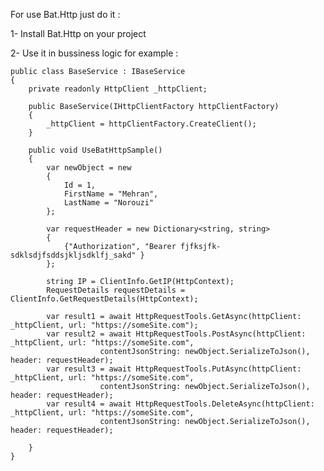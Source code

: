 For use Bat.Http just do it :

1- Install Bat.Http on your project

2- Use it in bussiness logic
for example :

    public class BaseService : IBaseService
    {
        private readonly HttpClient _httpClient;

        public BaseService(IHttpClientFactory httpClientFactory)
        {
            _httpClient = httpClientFactory.CreateClient();
        }

        public void UseBatHttpSample()
        {
            var newObject = new
            {
                Id = 1,
                FirstName = "Mehran",
                LastName = "Norouzi"
            };
        
            var requestHeader = new Dictionary<string, string>
            {
                {"Authorization", "Bearer fjfksjfk-sdklsdjfsddsjkljsdklfj_sakd" }
            };

            string IP = ClientInfo.GetIP(HttpContext);
            RequestDetails requestDetails = ClientInfo.GetRequestDetails(HttpContext);

            var result1 = await HttpRequestTools.GetAsync(httpClient: _httpClient, url: "https://someSite.com");
            var result2 = await HttpRequestTools.PostAsync(httpClient: _httpClient, url: "https://someSite.com", 
                        contentJsonString: newObject.SerializeToJson(), header: requestHeader);
            var result3 = await HttpRequestTools.PutAsync(httpClient: _httpClient, url: "https://someSite.com", 
                        contentJsonString: newObject.SerializeToJson(), header: requestHeader);
            var result4 = await HttpRequestTools.DeleteAsync(httpClient: _httpClient, url: "https://someSite.com", 
                        contentJsonString: newObject.SerializeToJson(), header: requestHeader);

        }
    }